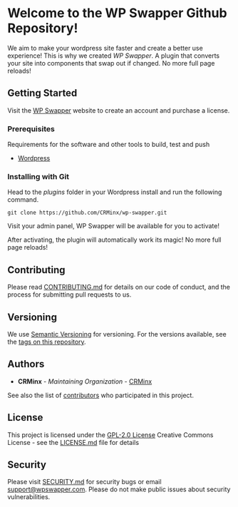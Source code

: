 # Welcome to the WP Swapper Github Repository!

We aim to make your wordpress site faster and create a better use experience! This is why we created *WP Swapper*. A plugin that converts your site into components that swap out if changed. No more full page reloads!

## Getting Started

Visit the [WP Swapper](https://www.wpswapper.com) website to create an account and purchase a license.

### Prerequisites

Requirements for the software and other tools to build, test and push 
- [Wordpress](https://www.wordpress.org)

### Installing with Git

Head to the *plugins* folder in your Wordpress install and run the following command.

    git clone https://github.com/CRMinx/wp-swapper.git

Visit your admin panel, WP Swapper will be available for you to activate!

After activating, the plugin will automatically work its magic! No more full page reloads!

## Contributing

Please read [CONTRIBUTING.md](CONTRIBUTING.md) for details on our code
of conduct, and the process for submitting pull requests to us.

## Versioning

We use [Semantic Versioning](http://semver.org/) for versioning. For the versions
available, see the [tags on this
repository](https://github.com/CRMinx/wp-swapper/tags).

## Authors

  - **CRMinx** - *Maintaining Organization* -
    [CRMinx](https://github.com/CRMinx)

See also the list of
[contributors](https://github.com/CRMinx/wp-swapper/contributors)
who participated in this project.

## License

This project is licensed under the [GPL-2.0 License](LICENSE.md)
Creative Commons License - see the [LICENSE.md](LICENSE.md) file for
details

## Security

Please visit [SECURITY.md](.github/SECURITY.md) for security bugs or email support@wpswapper.com. Please do not make public issues about security vulnerabilities.
